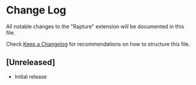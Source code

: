 # Change Log

All notable changes to the "Rapture" extension will be documented in this file.

Check [Keep a Changelog](http://keepachangelog.com/) for recommendations on how to structure this file.

## [Unreleased]

- Initial release
